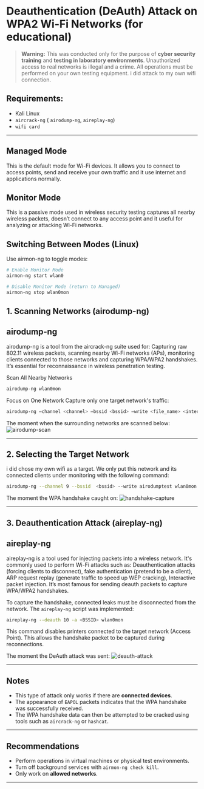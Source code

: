
# Deauthentication (DeAuth) Attack on WPA2 Wi-Fi Networks (for educational)

> **Warning:** This was conducted only for the purpose of **cyber security training** and **testing in laboratory environments**. Unauthorized access to real networks is illegal and a crime. All operations must be performed on your own testing equipment. i did attack to my own wifi connection.

##  Requirements:
- Kali Linux
- `aircrack-ng`  ( `airodump-ng`, `aireplay-ng`)
-  `wifi card`  
---
## Managed Mode
This is the default mode for Wi-Fi devices. It allows you to connect to access points, send and receive your own traffic and it use internet and applications normally.
## Monitor Mode
This is a passive mode used in wireless security testing captures all nearby wireless packets, doesn’t connect to any access point and it useful for analyzing or attacking Wi-Fi networks.

## Switching Between Modes (Linux)
Use airmon-ng to toggle modes:
```bash
# Enable Monitor Mode
airmon-ng start wlan0
```
```bash
# Disable Monitor Mode (return to Managed)
airmon-ng stop wlan0mon
```

##  1. Scanning Networks (airodump-ng)
## airodump-ng
airodump-ng is a tool from the aircrack-ng suite used for: Capturing raw 802.11 wireless packets, scanning nearby Wi-Fi networks (APs), monitoring clients connected to those networks and capturing WPA/WPA2 handshakes. It’s essential for reconnaissance in wireless penetration testing.

 Scan All Nearby Networks
```bash
airodump-ng wlan0mon
```
 Focus on One Network
Capture only one target network's traffic:
```bash
airodump-ng —channel <channel> —bssid <bssid> —write <file_name> <interface> 
```
The moment when the surrounding networks are scanned below:
![airodump-scan](./screenshots/1aa522a9-033a-4300-b1dc-633b7c044aee.png)

---

##  2. Selecting the Target Network

i did chose my own wifi as a target.
We only put this network and its connected clients under monitoring with the following command:

```bash
airodump-ng --channel 9 --bssid  <bssid> --write airodumptest wlan0mon
```

The moment the WPA handshake caught on:
![handshake-capture](./screenshots/7187fb75-42c7-483b-bb05-196a3b31e324.png)

---

##  3. Deauthentication Attack (aireplay-ng)
## aireplay-ng
aireplay-ng is a tool used for injecting packets into a wireless network.
It's commonly used to perform Wi-Fi attacks such as: Deauthentication attacks (forcing clients to disconnect), fake authentication (pretend to be a client), 
ARP request replay (generate traffic to speed up WEP cracking), Interactive packet injection. It’s most famous for sending deauth packets to capture WPA/WPA2 handshakes.

To capture the handshake, connected leaks must be disconnected from the network. The `aireplay-ng` script was implemented:
```bash
aireplay-ng --deauth 10 -a <BSSID> wlan0mon
```
This command disables printers connected to the target network (Access Point). This allows the handshake packet to be captured during reconnections.

The moment the DeAuth attack was sent:
![deauth-attack](./screenshots/994e3d74-70c1-4fb8-bf66-ae10e3ac0edf.png)

---

## Notes
- This type of attack only works if there are **connected devices**.
- The appearance of `EAPOL` packets indicates that the WPA handshake was successfully received.
- The WPA handshake data can then be attempted to be cracked using tools such as `aircrack-ng` or `hashcat`.

---

## Recommendations
- Perform operations in virtual machines or physical test environments.
- Turn off background services with `airmon-ng check kill`.
- Only work on **allowed networks**.

---

